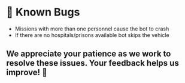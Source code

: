 # 🐛 Known Bugs

- Missions with more than one personnel cause the bot to crash
- If there are no hospitals/prisons available bot skips the vehicle

## We appreciate your patience as we work to resolve these issues. Your feedback helps us improve! 🙌
